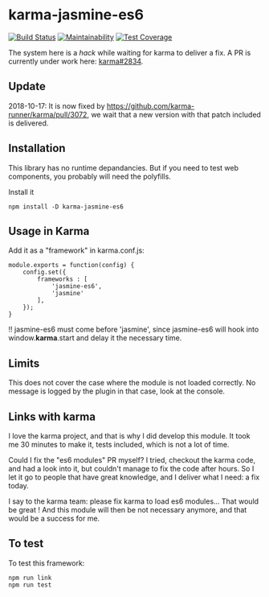 # karma-jasmine-es6
[![Build Status](https://travis-ci.com/jehon/karma-jasmine-es6.svg?branch=master)](https://travis-ci.com/jehon/karma-jasmine-es6)
[![Maintainability](https://api.codeclimate.com/v1/badges/ad8908be8e6f988d2fbb/maintainability)](https://codeclimate.com/github/jehon/karma-jasmine-es6/maintainability)
[![Test Coverage](https://api.codeclimate.com/v1/badges/ad8908be8e6f988d2fbb/test_coverage)](https://codeclimate.com/github/jehon/karma-jasmine-es6/test_coverage)

The system here is a *hack* while waiting for karma to deliver a fix. A PR is currently under work here: [karma#2834](https://github.com/karma-runner/karma/pull/2834).

## Update

2018-10-17: It is now fixed by https://github.com/karma-runner/karma/pull/3072, we wait that a new version with that patch included is delivered.


## Installation

This library has no runtime depandancies. But if you need to test web components, you probably will need the polyfills.

Install it

```lang=bash
npm install -D karma-jasmine-es6
```

## Usage in Karma

Add it as a "framework" in karma.conf.js:

```lang=javascript
module.exports = function(config) {
    config.set({
        frameworks : [
            'jasmine-es6',
            'jasmine'
        ],
    });
}
```

!! jasmine-es6 must come before 'jasmine', since jasmine-es6 will hook into window.__karma__.start and delay it the necessary time.

## Limits

This does not cover the case where the module is not loaded correctly. No message is logged by the plugin in that case, look at the console.

## Links with karma

I love the karma project, and that is why I did develop this module. It took me 30 minutes to make it, tests included, which is not a lot of time.

Could I fix the "es6 modules" PR myself? I tried, checkout the karma code, and had a look into it, but couldn't manage to fix the code after hours. So I let it go to people that
have great knowledge, and I deliver what I need: a fix today.

I say to the karma team: please fix karma to load es6 modules... That would be great ! And this module will then be not necessary anymore, and that would be a success for me.

## To test

To test this framework:

```lang=javascript
npm run link
npm run test
```
